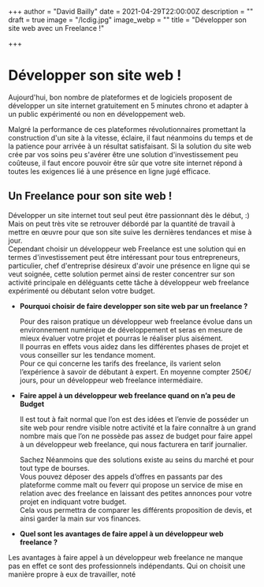 +++
author = "David Bailly"
date = 2021-04-29T22:00:00Z
description = ""
draft = true
image = "/lcdig.jpg"
image_webp = ""
title = "Développer son site web avec un Freelance !"

+++
# Développer son site web !

Aujourd'hui, bon nombre de plateformes et de logiciels proposent de développer un site internet gratuitement en 5 minutes chrono et adapter à un public expérimenté ou non en développement web.

Malgré la performance de ces plateformes révolutionnaires promettant la construction d'un site à la vitesse, éclaire, il faut néanmoins du temps et de la patience pour arrivée à un résultat satisfaisant. Si la solution du site web crée par vos soins peu s'avérer être une solution d'investissement peu coûteuse, il faut encore pouvoir être sûr que votre site internet répond à toutes les exigences lié à une présence en ligne jugé efficace.

## Un Freelance pour son site web !

Développer un site internet tout seul peut être passionnant dès le début, :) Mais on peut très vite se retrouver débordé par la quantité de travail à mettre en œuvre pour que son site suive les dernières tendances et mise à jour.  
Cependant choisir un développeur web Freelance est une solution qui en termes d'investissement peut être intéressant pour tous entrepreneurs, particulier, chef d'entreprise désireux d'avoir une présence en ligne qui se veut soignée, cette solution permet ainsi de rester concentrer sur son activité principale en déléguants cette tâche  à développeur web freelance expérimenté ou débutant selon votre budget.

* **Pourquoi choisir de faire developper son site web par un freelance  ?**

  Pour des raison pratique un développeur web freelance évolue dans un environnement numérique de développement et seras en mesure de mieux évaluer votre projet et pourras le réaliser plus aisément.   
  Il pourras en effets vous aidez dans les différentes phases de projet et vous conseiller sur les tendance moment.   
  Pour ce qui concerne les tarifs des freelance, ils varient selon l’expérience à savoir de débutant à expert. En moyenne compter 250€/ jours, pour un développeur web freelance intermédiaire. 
* **Faire appel à un développeur web freelance quand on n’a peu de Budget** 

  Il est tout à fait normal que l’on est des idées et l’envie de posséder un site web pour rendre visible notre activité et la faire connaître à un grand nombre mais que l’on ne possède pas assez de budget pour faire appel à un développeur web freelance, qui nous facturera en tarif journalier.

  Sachez Néanmoins que des solutions existe au seins du marché et pour tout type de bourses.   
  Vous pouvez déposer des appels d’offres en passants par des plateforme comme malt ou feverr qui propose un service de mise en relation avec des freelance en laissant des petites annonces pour votre projet en indiquant votre budget.   
  Cela vous permettra de comparer les différents proposition de devis, et ainsi garder la main sur vos finances.

* **Quel sont les avantages de faire appel à un développeur web freelance ?**

Les avantages à faire appel à un développeur web freelance ne manque pas en effet ce sont des professionnels indépendants. Qui on choisit une manière propre à eux de travailler, noté 